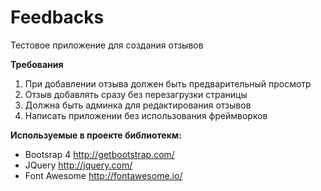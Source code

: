 # Feedbacks
Тестовое приложение для создания отзывов

**Требования**

1. При добавлении отзыва должен быть предварительный просмотр
2. Отзыв добавлять сразу без перезагрузки страницы
3. Должна быть админка для редактирования отзывов
4. Написать приложении без использования фреймворков


**Используемые в проекте библиотекм:**
* Bootsrap 4 http://getbootstrap.com/
* JQuery http://jquery.com/
* Font Awesome http://fontawesome.io/

